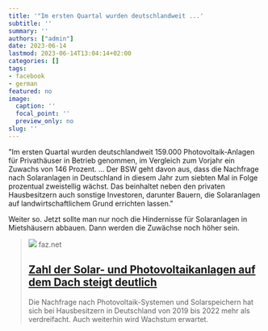```yaml
---
title: '"Im ersten Quartal wurden deutschlandweit ...'
subtitle: ''
summary: ''
authors: ["admin"]
date: 2023-06-14
lastmod: 2023-06-14T13:04:14+02:00
categories: []
tags:
- facebook
- german
featured: no
image:
  caption: ''
  focal_point: ''
  preview_only: no
slug: ''
---
```

"Im ersten Quartal wurden deutschlandweit 159.000 Photovoltaik-Anlagen für Privathäuser in Betrieb genommen, im Vergleich zum Vorjahr ein Zuwachs von 146 Prozent.
...
Der BSW geht davon aus, dass die Nachfrage nach Solaranlagen in Deutschland in diesem Jahr zum siebten Mal in Folge prozentual zweistellig wächst. Das beinhaltet neben den privaten Hausbesitzern auch sonstige Investoren, darunter Bauern, die Solaranlagen auf landwirtschaftlichem Grund errichten lassen."

Weiter so. Jetzt sollte man nur noch die Hindernisse für Solaranlagen in Mietshäusern abbauen. Dann werden die Zuwächse noch höher sein.
> [![](https://media1.faz.net/ppmedia/aktuell/4837958/1.8959589/facebook_teaser/deren-nachfrage-nach.jpg)](https://www.faz.net/aktuell/wirtschaft/solarboom-bei-hausbesitzern-anlagen-auf-dem-dach-immer-beliebter-18959576.html)
> faz.net
> ## [Zahl der Solar- und Photovoltaikanlagen auf dem Dach steigt deutlich](https://www.faz.net/aktuell/wirtschaft/solarboom-bei-hausbesitzern-anlagen-auf-dem-dach-immer-beliebter-18959576.html)
>
>Die Nachfrage nach Photovoltaik-Systemen und Solarspeichern hat sich bei Hausbesitzern in Deutschland von 2019 bis 2022 mehr als verdreifacht. Auch weiterhin wird Wachstum erwartet.


